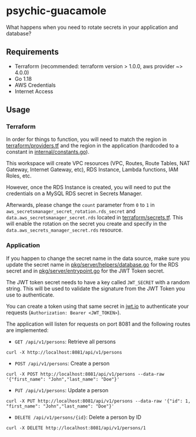 # psychic-guacamole
What happens when you need to rotate secrets in your application and database?

## Requirements
- Terraform (recommended: terraform version > 1.0.0, aws provider ~> 4.0.0)
- Go 1.18
- AWS Credentials
- Internet Access

## Usage

### Terraform

In order for things to function, you will need to match the region in [terraform/providers.tf](terraform/providers.tf)
and the region in the application (hardcoded to a constant in [internal/constants.go](internal/constants.go)).

This workspace will create VPC resources (VPC, Routes, Route Tables, NAT Gateway, Internet Gateway, etc), RDS Instance, 
Lambda functions, IAM Roles, etc.

However, once the RDS Instance is created, you will need to put the credentials on a  MySQL RDS secret in Secrets Manager.

Afterwards, please change the `count` parameter from `0` to `1` in `aws_secretsmanager_secret_rotation.rds_secret` and
`data.aws_secretsmanager_secret.rds` located in [terraform/secrets.tf](terraform/secrets.tf). This will enable the
rotation on the secret you create and specify in the `data.aws_secrets_manager_secret.rds` resource.

### Application

If you happen to change the secret name in the data source, make sure you update the secret name in 
[pkg/server/helpers/database.go](pkg/server/helpers/database.go) for the RDS secret and in 
[pkg/server/entrypoint.go](pkg/server/entrypoint.go) for the JWT Token secret.

The JWT token secret needs to have a key called `JWT_SECRET` with a random string. This will be used to validate the
signature from the JWT Token you use to authenticate. 

You can create a token using that same secret in [jwt.io](https://jwt.io) to authenticate your requests 
(`Authorization: Bearer <JWT_TOKEN>`).

The application will listen for requests on port 8081 and the following routes are implemented:

- `GET /api/v1/persons`: Retrieve all persons
```shell
curl -X http://localhost:8081/api/v1/persons
```
- `POST /api/v1/persons`: Create a person
```shell
curl -X POST http://localhost:8081/api/v1/persons --data-raw '{"first_name": "John","last_name": "Doe"}'
```
- `PUT /api/v1/persons`: Update a person
```shell
curl -X PUT http://localhost:8081/api/v1/persons --data-raw '{"id": 1, "first_name": "John","last_name": "Doe"}'
```
- `DELETE /api/v1/persons/{id}`: Delete a person by ID
```shell
curl -X DELETE http://localhost:8081/api/v1/persons/1
```
